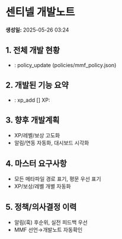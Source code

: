 # 센티넬 개발노트

**생성일:** 2025-05-26 03:24

## 1. 전체 개발 현황
- : policy_update (policies/mmf_policy.json) 

## 2. 개발된 기능 요약
- : xp_add [] XP: 

## 3. 향후 개발계획
- XP/레벨/보상 고도화
- 알림/연동 자동화, 대시보드 시각화

## 4. 마스터 요구사항
- 모든 메타파일 경로 표기, 평문 우선 표기
- XP/보상/레벨 개별 자동화

## 5. 정책/의사결정 이력
- 알림(훅) 후순위, 실전 피드백 우선
- MMF 선언→개발노트 자동확인
